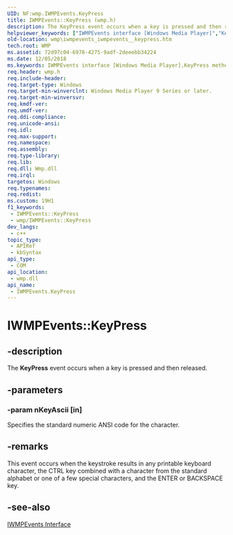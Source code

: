 ```yaml
---
UID: NF:wmp.IWMPEvents.KeyPress
title: IWMPEvents::KeyPress (wmp.h)
description: The KeyPress event occurs when a key is pressed and then released.
helpviewer_keywords: ["IWMPEvents interface [Windows Media Player]","KeyPress method","IWMPEvents.KeyPress","IWMPEvents::KeyPress","IWMPEventsKeyPress","KeyPress","KeyPress method [Windows Media Player]","KeyPress method [Windows Media Player]","IWMPEvents interface","wmp.iwmpevents_iwmpevents__keypress","wmp/IWMPEvents::KeyPress"]
old-location: wmp\iwmpevents_iwmpevents__keypress.htm
tech.root: WMP
ms.assetid: 72d97c04-6978-4275-9adf-2deeebb34224
ms.date: 12/05/2018
ms.keywords: IWMPEvents interface [Windows Media Player],KeyPress method, IWMPEvents.KeyPress, IWMPEvents::KeyPress, IWMPEventsKeyPress, KeyPress, KeyPress method [Windows Media Player], KeyPress method [Windows Media Player],IWMPEvents interface, wmp.iwmpevents_iwmpevents__keypress, wmp/IWMPEvents::KeyPress
req.header: wmp.h
req.include-header: 
req.target-type: Windows
req.target-min-winverclnt: Windows Media Player 9 Series or later.
req.target-min-winversvr: 
req.kmdf-ver: 
req.umdf-ver: 
req.ddi-compliance: 
req.unicode-ansi: 
req.idl: 
req.max-support: 
req.namespace: 
req.assembly: 
req.type-library: 
req.lib: 
req.dll: Wmp.dll
req.irql: 
targetos: Windows
req.typenames: 
req.redist: 
ms.custom: 19H1
f1_keywords:
 - IWMPEvents::KeyPress
 - wmp/IWMPEvents::KeyPress
dev_langs:
 - c++
topic_type:
 - APIRef
 - kbSyntax
api_type:
 - COM
api_location:
 - wmp.dll
api_name:
 - IWMPEvents.KeyPress
---
```


# IWMPEvents::KeyPress


## -description

The <b>KeyPress</b> event occurs when a key is pressed and then released.

## -parameters

### -param nKeyAscii [in]

Specifies the standard numeric ANSI code for the character.

## -remarks

This event occurs when the keystroke results in any printable keyboard character, the CTRL key combined with a character from the standard alphabet or one of a few special characters, and the ENTER or BACKSPACE key.

## -see-also

<a href="https://docs.microsoft.com/windows/desktop/api/wmp/nn-wmp-iwmpevents">IWMPEvents Interface</a>

